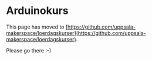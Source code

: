 # Arduinokurs

This page has moved to 
[https://github.com/uppsala-makerspace/loerdagskurser](https://github.com/uppsala-makerspace/loerdagskurser).

Please go there :-)

